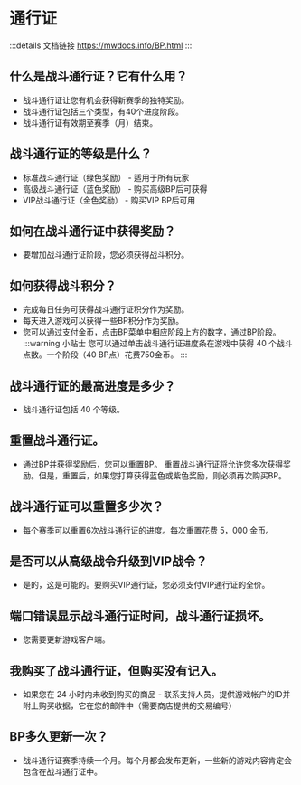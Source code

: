 # 通行证
:::details 文档链接
https://mwdocs.info/BP.html
:::
## 什么是战斗通行证？它有什么用？
- 战斗通行证让您有机会获得新赛季的独特奖励。
- 战斗通行证包括三个类型，有40个进度阶段。
- 战斗通行证有效期至赛季（月）结束。

## 战斗通行证的等级是什么？
- 标准战斗通行证（绿色奖励） - 适用于所有玩家
- 高级战斗通行证（蓝色奖励） - 购买高级BP后可获得
- VIP战斗通行证（金色奖励） - 购买VIP BP后可用

## 如何在战斗通行证中获得奖励？
- 要增加战斗通行证阶段，您必须获得战斗积分。

## 如何获得战斗积分？
- 完成每日任务可获得战斗通行证积分作为奖励。
- 每天进入游戏可以获得一些BP积分作为奖励。
- 您可以通过支付金币，点击BP菜单中相应阶段上方的数字，通过BP阶段。
:::warning 小贴士
您可以通过单击战斗通行证进度条在游戏中获得 40 个战斗点数。一个阶段（40 BP点）花费750金币。
:::

## 战斗通行证的最高进度是多少？
- 战斗通行证包括 40 个等级。

## 重置战斗通行证。
- 通过BP并获得奖励后，您可以重置BP。 重置战斗通行证将允许您多次获得奖励。但是，重置后，如果您打算获得蓝色或紫色奖励，则必须再次购买BP。

## 战斗通行证可以重置多少次？
- 每个赛季可以重置6次战斗通行证的进度。每次重置花费 5，000 金币。

## 是否可以从高级战令升级到VIP战令？
- 是的，这是可能的。要购买VIP通行证，您必须支付VIP通行证的全价。

## 端口错误显示战斗通行证时间，战斗通行证损坏。
- 您需要更新游戏客户端。

## 我购买了战斗通行证，但购买没有记入。
- 如果您在 24 小时内未收到购买的商品 - 联系支持人员。提供游戏帐户的ID并附上购买收据，它在您的邮件中（需要商店提供的交易编号）

## BP多久更新一次？
- 战斗通行证赛季持续一个月。每个月都会发布更新，一些新的游戏内容肯定会包含在战斗通行证中。